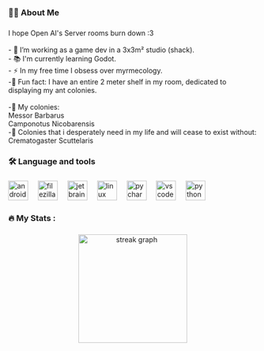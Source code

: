 

###

<h1 align="center"></h1>

###

<h3 align="left">👩‍💻  About Me</h3>

###

<p align="left">I hope Open AI's Server rooms burn down :3<br><br>- 🔭 I’m working as a game dev in a 3x3m² studio (shack).<br>- 📚 I'm currently learning Godot.<br>- ⚡ In my free time I obsess over myrmecology.<br>-👾 Fun fact: I have an entire 2 meter shelf in my room, dedicated to displaying my ant colonies.<br><br>-🐜 My colonies:<br>Messor Barbarus<br>Camponotus Nicobarensis<br>-🐜 Colonies that i desperately need in my life and will cease to exist without:<br>Crematogaster Scuttelaris</p>

###

<h3 align="left">🛠 Language and tools</h3>

###

<div align="left">
  <img src="https://cdn.jsdelivr.net/gh/devicons/devicon/icons/android/android-original.svg" height="40" alt="android logo"  />
  <img width="12" />
  <img src="https://cdn.jsdelivr.net/gh/devicons/devicon/icons/filezilla/filezilla-plain.svg" height="40" alt="filezilla logo"  />
  <img width="12" />
  <img src="https://cdn.jsdelivr.net/gh/devicons/devicon/icons/jetbrains/jetbrains-original.svg" height="40" alt="jetbrains logo"  />
  <img width="12" />
  <img src="https://cdn.jsdelivr.net/gh/devicons/devicon/icons/linux/linux-original.svg" height="40" alt="linux logo"  />
  <img width="12" />
  <img src="https://cdn.jsdelivr.net/gh/devicons/devicon/icons/pycharm/pycharm-original.svg" height="40" alt="pycharm logo"  />
  <img width="12" />
  <img src="https://cdn.jsdelivr.net/gh/devicons/devicon/icons/vscode/vscode-original.svg" height="40" alt="vscode logo"  />
  <img width="12" />
  <img src="https://cdn.jsdelivr.net/gh/devicons/devicon/icons/python/python-original.svg" height="40" alt="python logo"  />
</div>

###

<h3 align="left">🔥   My Stats :</h3>

###

<div align="center">
  <img src="https://streak-stats.demolab.com?user=halfieee&locale=en&mode=daily&theme=dark&hide_border=false&border_radius=5&order=3" height="220" alt="streak graph"  />
</div>

###
